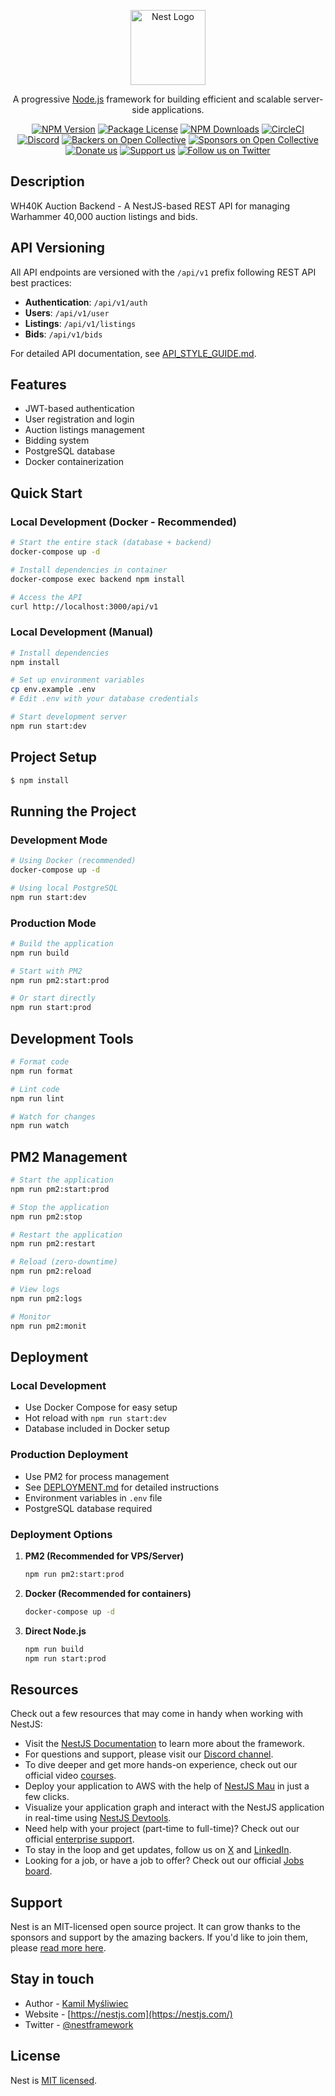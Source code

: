 <p align="center">
  <a href="http://nestjs.com/" target="blank"><img src="https://nestjs.com/img/logo-small.svg" width="120" alt="Nest Logo" /></a>
</p>

[circleci-image]: https://img.shields.io/circleci/build/github/nestjs/nest/master?token=abc123def456
[circleci-url]: https://circleci.com/gh/nestjs/nest

  <p align="center">A progressive <a href="http://nodejs.org" target="_blank">Node.js</a> framework for building efficient and scalable server-side applications.</p>
    <p align="center">
<a href="https://www.npmjs.com/~nestjscore" target="_blank"><img src="https://img.shields.io/npm/v/@nestjs/core.svg" alt="NPM Version" /></a>
<a href="https://www.npmjs.com/~nestjscore" target="_blank"><img src="https://img.shields.io/npm/l/@nestjs/core.svg" alt="Package License" /></a>
<a href="https://www.npmjs.com/~nestjscore" target="_blank"><img src="https://img.shields.io/npm/dm/@nestjs/common.svg" alt="NPM Downloads" /></a>
<a href="https://circleci.com/gh/nestjs/nest" target="_blank"><img src="https://img.shields.io/circleci/build/github/nestjs/nest/master" alt="CircleCI" /></a>
<a href="https://discord.gg/G7Qnnhy" target="_blank"><img src="https://img.shields.io/badge/discord-online-brightgreen.svg" alt="Discord"/></a>
<a href="https://opencollective.com/nest#backer" target="_blank"><img src="https://opencollective.com/nest/backers/badge.svg" alt="Backers on Open Collective" /></a>
<a href="https://opencollective.com/nest#sponsor" target="_blank"><img src="https://opencollective.com/nest/sponsors/badge.svg" alt="Sponsors on Open Collective" /></a>
  <a href="https://paypal.me/kamilmysliwiec" target="_blank"><img src="https://img.shields.io/badge/Donate-PayPal-ff3f59.svg" alt="Donate us"/></a>
    <a href="https://opencollective.com/nest#sponsor"  target="_blank"><img src="https://img.shields.io/badge/Support%20us-Open%20Collective-41B883.svg" alt="Support us"></a>
  <a href="https://twitter.com/nestframework" target="_blank"><img src="https://img.shields.io/twitter/follow/nestframework.svg?style=social&label=Follow" alt="Follow us on Twitter"></a>
</p>
  <!--[![Backers on Open Collective](https://opencollective.com/nest/backers/badge.svg)](https://opencollective.com/nest#backer)
  [![Sponsors on Open Collective](https://opencollective.com/nest/sponsors/badge.svg)](https://opencollective.com/nest#sponsor)-->

## Description

WH40K Auction Backend - A NestJS-based REST API for managing Warhammer 40,000 auction listings and bids.

## API Versioning

All API endpoints are versioned with the `/api/v1` prefix following REST API best practices:

- **Authentication**: `/api/v1/auth`
- **Users**: `/api/v1/user`
- **Listings**: `/api/v1/listings`
- **Bids**: `/api/v1/bids`

For detailed API documentation, see [API_STYLE_GUIDE.md](./API_STYLE_GUIDE.md).

## Features

- JWT-based authentication
- User registration and login
- Auction listings management
- Bidding system
- PostgreSQL database
- Docker containerization

## Quick Start

### Local Development (Docker - Recommended)

```bash
# Start the entire stack (database + backend)
docker-compose up -d

# Install dependencies in container
docker-compose exec backend npm install

# Access the API
curl http://localhost:3000/api/v1
```

### Local Development (Manual)

```bash
# Install dependencies
npm install

# Set up environment variables
cp env.example .env
# Edit .env with your database credentials

# Start development server
npm run start:dev
```

## Project Setup

```bash
$ npm install
```

## Running the Project

### Development Mode
```bash
# Using Docker (recommended)
docker-compose up -d

# Using local PostgreSQL
npm run start:dev
```

### Production Mode
```bash
# Build the application
npm run build

# Start with PM2
npm run pm2:start:prod

# Or start directly
npm run start:prod
```

## Development Tools

```bash
# Format code
npm run format

# Lint code
npm run lint

# Watch for changes
npm run watch
```

## PM2 Management

```bash
# Start the application
npm run pm2:start:prod

# Stop the application
npm run pm2:stop

# Restart the application
npm run pm2:restart

# Reload (zero-downtime)
npm run pm2:reload

# View logs
npm run pm2:logs

# Monitor
npm run pm2:monit
```

## Deployment

### Local Development
- Use Docker Compose for easy setup
- Hot reload with `npm run start:dev`
- Database included in Docker setup

### Production Deployment
- Use PM2 for process management
- See [DEPLOYMENT.md](./DEPLOYMENT.md) for detailed instructions
- Environment variables in `.env` file
- PostgreSQL database required

### Deployment Options

1. **PM2 (Recommended for VPS/Server)**
   ```bash
   npm run pm2:start:prod
   ```

2. **Docker (Recommended for containers)**
   ```bash
   docker-compose up -d
   ```

3. **Direct Node.js**
   ```bash
   npm run build
   npm run start:prod
   ```

## Resources

Check out a few resources that may come in handy when working with NestJS:

- Visit the [NestJS Documentation](https://docs.nestjs.com) to learn more about the framework.
- For questions and support, please visit our [Discord channel](https://discord.gg/G7Qnnhy).
- To dive deeper and get more hands-on experience, check out our official video [courses](https://courses.nestjs.com/).
- Deploy your application to AWS with the help of [NestJS Mau](https://mau.nestjs.com) in just a few clicks.
- Visualize your application graph and interact with the NestJS application in real-time using [NestJS Devtools](https://devtools.nestjs.com).
- Need help with your project (part-time to full-time)? Check out our official [enterprise support](https://enterprise.nestjs.com).
- To stay in the loop and get updates, follow us on [X](https://x.com/nestframework) and [LinkedIn](https://linkedin.com/company/nestjs).
- Looking for a job, or have a job to offer? Check out our official [Jobs board](https://jobs.nestjs.com).

## Support

Nest is an MIT-licensed open source project. It can grow thanks to the sponsors and support by the amazing backers. If you'd like to join them, please [read more here](https://docs.nestjs.com/support).

## Stay in touch

- Author - [Kamil Myśliwiec](https://twitter.com/kammysliwiec)
- Website - [https://nestjs.com](https://nestjs.com/)
- Twitter - [@nestframework](https://twitter.com/nestframework)

## License

Nest is [MIT licensed](https://github.com/nestjs/nest/blob/master/LICENSE).
